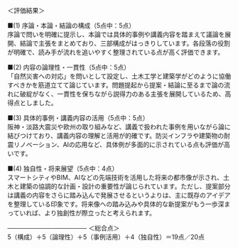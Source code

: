 ＜評価結果＞

■(1) 序論・本論・結論の構成（5点中：5点）  
序論で問いを明確に提示し、本論では具体的事例や講義内容を踏まえて議論を展開、結論で主張をまとめており、三部構成がはっきりしています。各段落の役割が明確で、読み手が流れを追いやすく整理されている点が高く評価できます。

■(2) 内容の論理性・一貫性（5点中：5点）  
「自然災害への対応」を問いとして設定し、土木工学と建築学がどのように協働すべきかを筋道立てて論じています。問題提起から提案・結論に至るまで論の流れに破綻がなく、一貫性を保ちながら説得力のある主張を展開しているため、高得点としました。

■(3) 具体的事例・講義内容の活用（5点中：5点）  
阪神・淡路大震災や欧州の取り組みなど、講義で扱われた事例を用いながら論に結びつけており、講義内容の理解と活用が的確です。防災インフラや建築物の耐震リノベーション、AIの応用など、具体例が多面的に示されている点も評価が高いです。

■(4) 独自性・将来展望（5点中：4点）  
スマートシティやBIM、AIなどの先端技術を活用した将来の都市像が示され、土木と建築の協調的な計画・設計の重要性が論じられています。ただし、提案部分は講義の内容をさらに踏み込んで発展させるというよりは、主に既存のアイデアを整理している印象です。将来像への踏み込みや具体的な新提案がもう一歩深まっていれば、より独創性が際立ったと考えられます。

──────────────────
＜総合点＞  
5（構成）＋5（論理性）＋5（事例活用）＋4（独自性）＝19点／20点